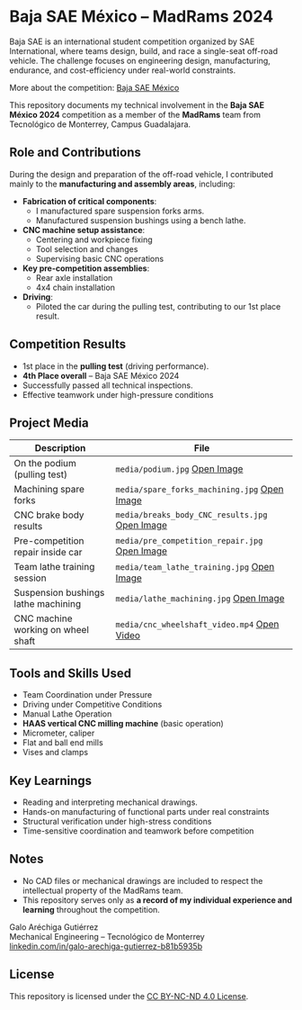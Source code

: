 # Baja SAE México – MadRams 2024

Baja SAE is an international student competition organized by SAE International, where teams design, build, and race a single-seat off-road vehicle. The challenge focuses on engineering design, manufacturing, endurance, and cost-efficiency under real-world constraints.

More about the competition: [Baja SAE México]([https://www.saemx.org/bajasaemexico])

This repository documents my technical involvement in the **Baja SAE México 2024** competition as a member of the **MadRams** team from Tecnológico de Monterrey, Campus Guadalajara.



## Role and Contributions

During the design and preparation of the off-road vehicle, I contributed mainly to the **manufacturing and assembly areas**, including:

- **Fabrication of critical components**:
  - I manufactured spare suspension forks arms.
  - Manufactured suspension bushings using a bench lathe.
- **CNC machine setup assistance**:
  - Centering and workpiece fixing
  - Tool selection and changes
  - Supervising basic CNC operations
- **Key pre-competition assemblies**:
  - Rear axle installation
  - 4x4 chain installation
- **Driving**:
  - Piloted the car during the pulling test, contributing to our 1st place result.



## Competition Results

- 1st place in the **pulling test** (driving performance).
- **4th Place overall** – Baja SAE México 2024
- Successfully passed all technical inspections.
- Effective teamwork under high-pressure conditions



## Project Media

| Description | File |
|------------|------|
| On the podium (pulling test) | `media/podium.jpg` [Open Image](Media/podium.jpg) |
| Machining spare forks | `media/spare_forks_machining.jpg` [Open Image](Media/spare_forks_machining.jpg)|
| CNC brake body results | `media/breaks_body_CNC_results.jpg` [Open Image](Media/breaks_body_CNC_results.jpg)|
| Pre-competition repair inside car | `media/pre_competition_repair.jpg` [Open Image](Media/pre_competition_repair.jpg)|
| Team lathe training session | `media/team_lathe_training.jpg` [Open Image](Media/team_lathe_training.jpg) |
| Suspension bushings lathe machining | `media/lathe_machining.jpg` [Open Image](Media/lathe_machining.jpg) |
| CNC machine working on wheel shaft | `media/cnc_wheelshaft_video.mp4` [Open Video](Media/cnc_wheelshaft_video.mp4) |


## Tools and Skills Used

- Team Coordination under Pressure
- Driving under Competitive Conditions
- Manual Lathe Operation
- **HAAS vertical CNC milling machine** (basic operation)
- Micrometer, caliper
- Flat and ball end mills
- Vises and clamps



## Key Learnings

- Reading and interpreting mechanical drawings.
- Hands-on manufacturing of functional parts under real constraints
- Structural verification under high-stress conditions
- Time-sensitive coordination and teamwork before competition



## Notes

- No CAD files or mechanical drawings are included to respect the intellectual property of the MadRams team.
- This repository serves only as **a record of my individual experience and learning** throughout the competition.



Galo Aréchiga Gutiérrez  
Mechanical Engineering – Tecnológico de Monterrey  
[linkedin.com/in/galo-arechiga-gutierrez-b81b5935b](https://linkedin.com/in/galo-arechiga-gutierrez-b81b5935b)

## License

This repository is licensed under the [CC BY-NC-ND 4.0 License](https://creativecommons.org/licenses/by-nc-nd/4.0/).

